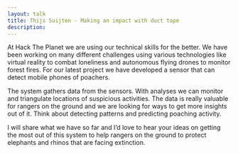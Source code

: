 ```yaml
---
layout: talk
title: Thijs Suijten - Making an impact with duct tape
description: 
---
```


At Hack The Planet we are using our technical skills for the better. We have been working on many different challenges using various technologies like virtual reality to combat loneliness and autonomous flying drones to monitor forest fires. For our latest project we have developed a sensor that can detect mobile phones of poachers.

The system gathers data from the sensors. With analyses we can monitor and triangulate locations of suspicious activities. The data is really valuable for rangers on the ground and we are looking for ways to get more insights out of it. Think about detecting patterns and predicting poaching activity.

I will share what we have so far and I’d love to hear your ideas on getting the most out of this system to help rangers on the ground to protect elephants and rhinos that are facing extinction.
